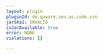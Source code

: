 ```yaml
---
layout: plugin
pluginId: de.qaware.seu.as.code.svn
jarSha1: INVALID
isJarAvailable: true
error: NONE
violations: []

---
```

